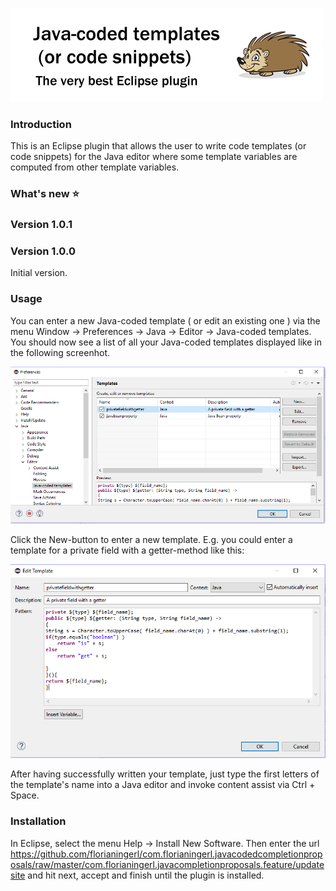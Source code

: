 ![Java-coded templates (or code snippets)](media/logo.png)

### Introduction
This is an Eclipse plugin that allows the user to write code templates (or code snippets) for the Java editor where some template variables are computed from other template variables.

### What's new :star:

### Version 1.0.1

### Version 1.0.0

Initial version.

### Usage
You can enter a new Java-coded template ( or edit an existing one ) via the menu Window -> Preferences -> Java -> Editor -> Java-coded templates. You should now see a list of all your Java-coded templates displayed like in the following screenhot.

![Screenshot1](screenshots/PreferencePage.PNG)

Click the New-button to enter a new template. E.g. you could enter a template for a private field with a getter-method like this:

![Screenshot2](screenshots/PrivateFieldWithGetter.PNG)

After having successfully written your template, just type the first letters of the template's name into a Java editor and invoke content assist via Ctrl + Space. 


### Installation

In Eclipse, select the menu Help -> Install New Software. Then enter the url https://github.com/florianingerl/com.florianingerl.javacodedcompletionproposals/raw/master/com.florianingerl.javacompletionproposals.feature/updatesite and hit next, accept and finish until the plugin is installed.


